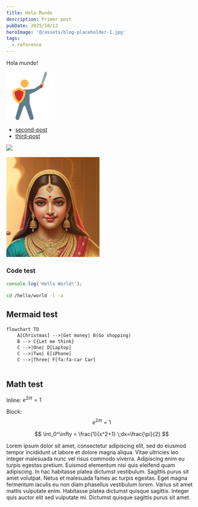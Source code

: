 ```yaml
---
title: Hola Mundo
description: Primer post
pubDate: 2025/10/12
heroImage: '@/assets/blog-placeholder-1.jpg'
tags:
  - reference
---
```


Hola mundo!

![](../../assets/icons8-courage.png)
- [second-post](second-post.md)
- [third-post](third-post.md)

![](../../images/icons8-super_hero_female.png)

![](../../assets/lakshmi.png)

### Code test
```js
console.log('Hello World!');
```

```sh
cd /hello/world -l -a
```

## Mermaid test
```mermaid
flowchart TD
    A[Christmas] -->|Get money| B(Go shopping)
    B --> C{Let me think}
    C -->|One| D[Laptop]
    C -->|Two| E[iPhone]
    C -->|Three| F[fa:fa-car Car]
  
```

## Math test

Inline: $e^{2i\pi} = 1$

Block:
$$ e^{2i\pi} = 1 $$

$$ \int_0^\infty = \frac{1}{x^2+1} \;dx=\frac{\pi}{2}  $$

Lorem ipsum dolor sit amet, consectetur adipiscing elit, sed do eiusmod tempor incididunt ut labore et dolore magna aliqua. Vitae ultricies leo integer malesuada nunc vel risus commodo viverra. Adipiscing enim eu turpis egestas pretium. Euismod elementum nisi quis eleifend quam adipiscing. In hac habitasse platea dictumst vestibulum. Sagittis purus sit amet volutpat. Netus et malesuada fames ac turpis egestas. Eget magna fermentum iaculis eu non diam phasellus vestibulum lorem. Varius sit amet mattis vulputate enim. Habitasse platea dictumst quisque sagittis. Integer quis auctor elit sed vulputate mi. Dictumst quisque sagittis purus sit amet.
